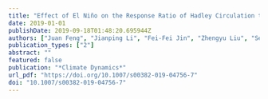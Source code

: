 ```yaml
---
title: "Effect of El Niño on the Response Ratio of Hadley Circulation to Different SST Meridional Structures"
date: 2019-01-01
publishDate: 2019-09-18T01:48:20.695944Z
authors: ["Juan Feng", "Jianping Li", "Fei-Fei Jin", "Zhengyu Liu", "Sen Zhao"]
publication_types: ["2"]
abstract: ""
featured: false
publication: "*Climate Dynamics*"
url_pdf: "https://doi.org/10.1007/s00382-019-04756-7"
doi: "10.1007/s00382-019-04756-7"
---
```


